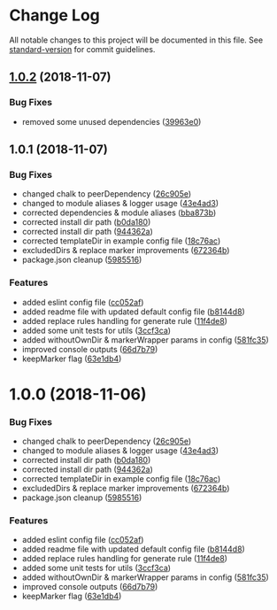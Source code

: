 # Change Log

All notable changes to this project will be documented in this file. See [standard-version](https://github.com/conventional-changelog/standard-version) for commit guidelines.

<a name="1.0.2"></a>
## [1.0.2](https://github.com/mjezior/file-structure-generator/compare/v1.0.1...v1.0.2) (2018-11-07)


### Bug Fixes

* removed some unused dependencies ([39963e0](https://github.com/mjezior/file-structure-generator/commit/39963e0))



<a name="1.0.1"></a>
## 1.0.1 (2018-11-07)


### Bug Fixes

* changed chalk to peerDependency ([26c905e](https://github.com/mjezior/file-structure-generator/commit/26c905e))
* changed to module aliases & logger usage ([43e4ad3](https://github.com/mjezior/file-structure-generator/commit/43e4ad3))
* corrected dependencies & module aliases ([bba873b](https://github.com/mjezior/file-structure-generator/commit/bba873b))
* corrected install dir path ([b0da180](https://github.com/mjezior/file-structure-generator/commit/b0da180))
* corrected install dir path ([944362a](https://github.com/mjezior/file-structure-generator/commit/944362a))
* corrected templateDir in example config file ([18c76ac](https://github.com/mjezior/file-structure-generator/commit/18c76ac))
* excludedDirs & replace marker improvements ([672364b](https://github.com/mjezior/file-structure-generator/commit/672364b))
* package.json cleanup ([5985516](https://github.com/mjezior/file-structure-generator/commit/5985516))


### Features

* added eslint config file ([cc052af](https://github.com/mjezior/file-structure-generator/commit/cc052af))
* added readme file with updated default config file ([b8144d8](https://github.com/mjezior/file-structure-generator/commit/b8144d8))
* added replace rules handling for generate rule ([11f4de8](https://github.com/mjezior/file-structure-generator/commit/11f4de8))
* added some unit tests for utils ([3ccf3ca](https://github.com/mjezior/file-structure-generator/commit/3ccf3ca))
* added withoutOwnDir & markerWrapper params in config ([581fc35](https://github.com/mjezior/file-structure-generator/commit/581fc35))
* improved console outputs ([66d7b79](https://github.com/mjezior/file-structure-generator/commit/66d7b79))
* keepMarker flag ([63e1db4](https://github.com/mjezior/file-structure-generator/commit/63e1db4))



<a name="1.0.0"></a>
# 1.0.0 (2018-11-06)


### Bug Fixes

* changed chalk to peerDependency ([26c905e](https://github.com/mjezior/file-structure-generator/commit/26c905e))
* changed to module aliases & logger usage ([43e4ad3](https://github.com/mjezior/file-structure-generator/commit/43e4ad3))
* corrected install dir path ([b0da180](https://github.com/mjezior/file-structure-generator/commit/b0da180))
* corrected install dir path ([944362a](https://github.com/mjezior/file-structure-generator/commit/944362a))
* corrected templateDir in example config file ([18c76ac](https://github.com/mjezior/file-structure-generator/commit/18c76ac))
* excludedDirs & replace marker improvements ([672364b](https://github.com/mjezior/file-structure-generator/commit/672364b))
* package.json cleanup ([5985516](https://github.com/mjezior/file-structure-generator/commit/5985516))


### Features

* added eslint config file ([cc052af](https://github.com/mjezior/file-structure-generator/commit/cc052af))
* added readme file with updated default config file ([b8144d8](https://github.com/mjezior/file-structure-generator/commit/b8144d8))
* added replace rules handling for generate rule ([11f4de8](https://github.com/mjezior/file-structure-generator/commit/11f4de8))
* added some unit tests for utils ([3ccf3ca](https://github.com/mjezior/file-structure-generator/commit/3ccf3ca))
* added withoutOwnDir & markerWrapper params in config ([581fc35](https://github.com/mjezior/file-structure-generator/commit/581fc35))
* improved console outputs ([66d7b79](https://github.com/mjezior/file-structure-generator/commit/66d7b79))
* keepMarker flag ([63e1db4](https://github.com/mjezior/file-structure-generator/commit/63e1db4))
